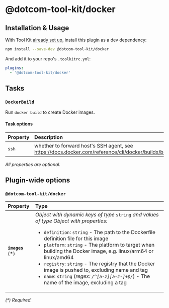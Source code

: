 # @dotcom-tool-kit/docker

## Installation & Usage

With Tool Kit [already set up](https://github.com/financial-times/dotcom-tool-kit#installing-and-using-tool-kit), install this plugin as a dev dependency:

```sh
npm install --save-dev @dotcom-tool-kit/docker
```

And add it to your repo's `.toolkitrc.yml`:

```yml
plugins:
  - '@dotcom-tool-kit/docker'
```


<!-- begin autogenerated docs -->
## Tasks

### `DockerBuild`

Run `docker build` to create Docker images.
#### Task options

| Property | Description                                                                                             | Type      | Default |
| :------- | :------------------------------------------------------------------------------------------------------ | :-------- | :------ |
| `ssh`    | whether to forward host's SSH agent, see https://docs.docker.com/reference/cli/docker/buildx/build/#ssh | `boolean` | `false` |

_All properties are optional._


## Plugin-wide options

### `@dotcom-tool-kit/docker`

| Property          | Type                                                                                                                                                                                                                                                                                                                                                                                                                                                                                                                        |
| :---------------- | :-------------------------------------------------------------------------------------------------------------------------------------------------------------------------------------------------------------------------------------------------------------------------------------------------------------------------------------------------------------------------------------------------------------------------------------------------------------------------------------------------------------------------- |
| **`images`** (\*) | _Object with dynamic keys of type_ `string` _and values of type_ _Object with properties:_<ul><li>`definition`: `string` - The path to the Dockerfile definition file for this image</li><li>`platform`: `string` - The platform to target when building the Docker image, e.g. linux/arm64 or linux/amd64</li><li>`registry`: `string` - The registry that the Docker image is pushed to, excluding name and tag</li><li>`name`: `string` (_regex: `/^[a-z][a-z-]+$/`_) - The name of the image, excluding a tag</li></ul> |

_(\*) Required._
<!-- end autogenerated docs -->
